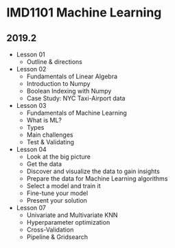 # IMD1101 Machine Learning
## 2019.2

- Lesson 01
	- Outline & directions
- Lesson 02
	- Fundamentals of Linear Algebra
	- Introduction to Numpy
	- Boolean Indexing with Numpy
	- Case Study: NYC Taxi-Airport data
- Lesson 03
	- Fundamentals of Machine Learning
	- What is ML?
	- Types
	- Main challenges
	- Test & Validating
- Lesson 04
	- Look at the big picture
	- Get the data
	- Discover and visualize the data to gain insights
	- Prepare the data for Machine Learning algorithms
	- Select a model and train it
	- Fine-tune your model
	- Present your solution
- Lesson 07
	- Univariate and Multivariate KNN
	- Hyperparameter optimization
	- Cross-Validation
	- Pipeline & Gridsearch

